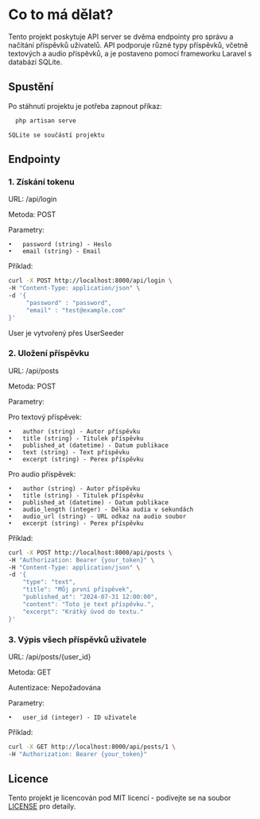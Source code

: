 # Co to má dělat?

Tento projekt poskytuje API server se dvěma endpointy pro správu a načítání příspěvků uživatelů. API podporuje různé typy příspěvků, včetně textových a audio příspěvků, a je postaveno pomocí frameworku Laravel s databází SQLite.


## Spustění

Po stáhnutí projektu je potřeba zapnout příkaz: 

```sh
  php artisan serve
```

``` SQLite se součástí projektu ```

## Endpointy

### 1. Získání tokenu

URL: /api/login

Metoda: POST


Parametry:

    •   password (string) - Heslo 
    •   email (string) - Email

Příklad:

```sh
curl -X POST http://localhost:8000/api/login \
-H "Content-Type: application/json" \
-d '{
     "password" : "password",
     "email" : "test@example.com"
}'
```

User je vytvořený přes UserSeeder

### 2. Uložení příspěvku

URL: /api/posts

Metoda: POST

Parametry:

Pro textový příspěvek:

	•	author (string) - Autor příspěvku
	•	title (string) - Titulek příspěvku
	•	published_at (datetime) - Datum publikace
	•	text (string) - Text příspěvku
	•	excerpt (string) - Perex příspěvku

Pro audio příspěvek:

	•	author (string) - Autor příspěvku
	•	title (string) - Titulek příspěvku
	•	published_at (datetime) - Datum publikace
	•	audio_length (integer) - Délka audia v sekundách
	•	audio_url (string) - URL odkaz na audio soubor
	•	excerpt (string) - Perex příspěvku

Příklad:

```sh
curl -X POST http://localhost:8000/api/posts \
-H "Authorization: Bearer {your_token}" \
-H "Content-Type: application/json" \
-d '{
    "type": "text", 
    "title": "Můj první příspěvek",
    "published_at": "2024-07-31 12:00:00",
    "content": "Toto je text příspěvku.",
    "excerpt": "Krátký úvod do textu."
}'
```


### 3. Výpis všech příspěvků uživatele

URL: /api/posts/{user_id}

Metoda: GET

Autentizace: Nepožadována

Parametry:

	•	user_id (integer) - ID uživatele


Příklad:

```sh
curl -X GET http://localhost:8000/api/posts/1 \
-H "Authorization: Bearer {your_token}"
```



## Licence

Tento projekt je licencován pod MIT licencí - podívejte se na soubor [LICENSE](LICENSE) pro detaily.
